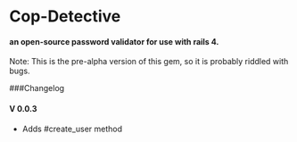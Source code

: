 # Cop-Detective
#### an open-source password validator for use with rails 4.

<p> Note: This is the pre-alpha version of this gem, so it is probably riddled with bugs.</p>

###Changelog

#### V 0.0.3
- Adds #create_user method
